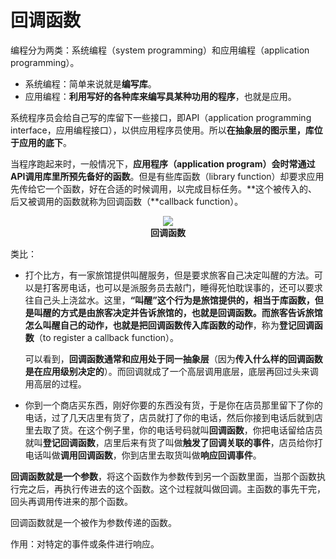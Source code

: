# 回调函数

编程分为两类：系统编程（system programming）和应用编程（application programming）。

- 系统编程：简单来说就是**编写库**。
- 应用编程：**利用写好的各种库来编写具某种功用的程序**，也就是应用。

系统程序员会给自己写的库留下一些接口，即API（application programming interface，应用编程接口），以供应用程序员使用。所以**在抽象层的图示里，库位于应用的底下**。

当程序跑起来时，一般情况下，**应用程序（application program）会时常通过API调用库里所预先备好的函数**。但是有些库函数（library function）却要求应用先传给它一个函数，好在合适的时候调用，以完成目标任务。**这个被传入的、后又被调用的函数就称为回调函数（**callback function）。

<figure align="center"><img src="https://i.loli.net/2021/07/27/SKqfWXUmNj6RPkV.png"/><figcaption><b>回调函数</b></figcaption></figure>

类比：

- 打个比方，有一家旅馆提供叫醒服务，但是要求旅客自己决定叫醒的方法。可以是打客房电话，也可以是派服务员去敲门，睡得死怕耽误事的，还可以要求往自己头上浇盆水。这里，**“叫醒”这个行为是旅馆提供的，相当于库函数，但是叫醒的方式是由旅客决定并告诉旅馆的，也就是回调函数。**而旅客告诉旅馆怎么叫醒自己的动作，也就是**把回调函数传入库函数的动作**，称为**登记回调函数**（to register a callback function）。

  可以看到，**回调函数通常和应用处于同一抽象层**（因为**传入什么样的回调函数是在应用级别决定的**）。而回调就成了一个高层调用底层，底层再回过头来调用高层的过程。 

- 你到一个商店买东西，刚好你要的东西没有货，于是你在店员那里留下了你的电话，过了几天店里有货了，店员就打了你的电话，然后你接到电话后就到店里去取了货。在这个例子里，你的电话号码就叫**回调函数**，你把电话留给店员就叫**登记回调函数**，店里后来有货了叫做**触发了回调关联的事件**，店员给你打电话叫做**调用回调函数**，你到店里去取货叫做**响应回调事件**。

**回调函数就是一个参数**，将这个函数作为参数传到另一个函数里面，当那个函数执行完之后，再执行传进去的这个函数。这个过程就叫做回调。主函数的事先干完，回头再调用传进来的那个函数。

回调函数就是一个被作为参数传递的函数。

作用：对特定的事件或条件进行响应。



